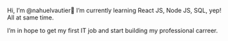 Hi, I’m @nahuelvautier👋 
I’m currently learning React JS, Node JS, SQL, yep! All at same time.

I’m in hope to get my first IT job and start building my professional carreer.
